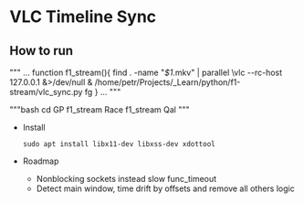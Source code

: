 VLC Timeline Sync
=================

## How to run
"""
...
function f1_stream(){
  find . -name "*$1*.mkv" | parallel \vlc --rc-host 127.0.0.1 &>/dev/null & 
  /home/petr/Projects/_Learn/python/f1-stream/vlc_sync.py 
  fg
}
...
"""

"""bash 
cd GP
f1_stream Race
f1_stream Qal
"""


- Install
  ```commandline
  sudo apt install libx11-dev libxss-dev xdottool 
  ```

- Roadmap 
  
  - Nonblocking sockets instead slow func_timeout
  - Detect main window, time drift by offsets and remove all others logic
